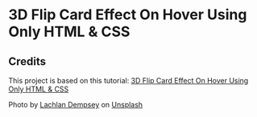 # 3D Flip Card Effect On Hover Using Only HTML & CSS


## Credits
This project is based on this tutorial: [3D Flip Card Effect On Hover Using Only HTML & CSS](https://www.youtube.com/watch?v=uR7EbQImYmo)

Photo by <a href="https://unsplash.com/@lachlanjdempsey?utm_source=unsplash&utm_medium=referral&utm_content=creditCopyText">Lachlan Dempsey</a> on <a href="https://unsplash.com/s/photos/man-jacket-field?utm_source=unsplash&utm_medium=referral&utm_content=creditCopyText">Unsplash</a>